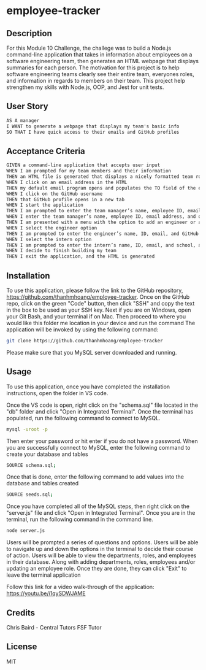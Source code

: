 # employee-tracker

## Description

For this Module 10 Challenge, the challege was to build a Node.js command-line application that takes in information about employees on a software engineering team, then generates an HTML webpage that displays summaries for each person. The motivation for this project is to help software engineering teams clearly see their entire team, everyones roles, and information in regards to members on their team. This project help strengthen my skills with Node.js, OOP, and Jest for unit tests.

## User Story

```md
AS A manager
I WANT to generate a webpage that displays my team's basic info
SO THAT I have quick access to their emails and GitHub profiles
```

## Acceptance Criteria

```md
GIVEN a command-line application that accepts user input
WHEN I am prompted for my team members and their information
THEN an HTML file is generated that displays a nicely formatted team roster based on user input
WHEN I click on an email address in the HTML
THEN my default email program opens and populates the TO field of the email with the address
WHEN I click on the GitHub username
THEN that GitHub profile opens in a new tab
WHEN I start the application
THEN I am prompted to enter the team manager’s name, employee ID, email address, and office number
WHEN I enter the team manager’s name, employee ID, email address, and office number
THEN I am presented with a menu with the option to add an engineer or an intern or to finish building my team
WHEN I select the engineer option
THEN I am prompted to enter the engineer’s name, ID, email, and GitHub username, and I am taken back to the menu
WHEN I select the intern option
THEN I am prompted to enter the intern’s name, ID, email, and school, and I am taken back to the menu
WHEN I decide to finish building my team
THEN I exit the application, and the HTML is generated
```

## Installation

To use this application, please follow the link to the GitHub repository, https://github.com/thanhmhoang/employee-tracker. Once on the GitHub repo, click on the green "Code" button, then click "SSH" and copy the text in the box to be used as your SSH key. Next if you are on Windows, open your Git Bash, and your terminal if on Mac. Then proceed to where you would like this folder me location in your device and run the command 
The application will be invoked by using the following command:
```bash
git clone https://github.com/thanhmhoang/employee-tracker
```
Please make sure that you MySQL server downloaded and running. 

## Usage

To use this application, once you have completed the installation instructions, open the folder in VS code. 

Once the VS code is open, right click on the "schema.sql" file located in the "db" folder and click "Open in Integrated Terminal". Once the terminal has populated, run the following command to connect to MySQL.

```bash
mysql -uroot -p
```
Then enter your password or hit enter if you do not have a password. When you are successfully connect to MySQL, enter the following command to create your database and tables
```bash
SOURCE schema.sql;
```
Once that is done, enter the following command to add values into the database and tables created
```bash
SOURCE seeds.sql;
```

Once you have completed all of the MySQL steps, then right click on the "server.js" file and click "Open in Integrated Terminal". Once you are in the terminal, run the following command in the command line.

```bash
node server.js
```
Users will be prompted a series of questions and options. Users will be able to navigate up and down the options in the terminal to decide their course of action. Users will be able to view the departments, roles, and employees in their database. Along with adding departments, roles, employees and/or updating an employee role. Once they are done, they can click "Exit" to leave the terminal application

Follow this link for a video walk-through of the application: https://youtu.be/i1qySDWJAME

## Credits

Chris Baird - Central Tutors FSF Tutor

## License

MIT 